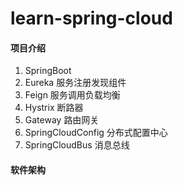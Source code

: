 # learn-spring-cloud

#### 项目介绍
1. SpringBoot
2. Eureka 服务注册发现组件
3. Feign    服务调用负载均衡
4. Hystrix 断路器
5. Gateway  路由网关
6. SpringCloudConfig 分布式配置中心
7. SpringCloudBus   消息总线



#### 软件架构
